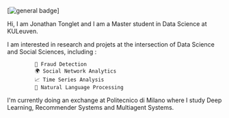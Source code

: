[![general badge](https://img.shields.io/badge/Gmail-D14836?style=for-the-badge&logo=gmail&logoColor=white.svg)]

Hi, I am Jonathan Tonglet and I am a Master student in Data Science at KULeuven. 

I am interested in research and projets at the intersection of Data Science and Social Sciences, 
including : 

             💸 Fraud Detection
             🌍 Social Network Analytics
             📈 Time Series Analysis
             💬 Natural Language Processing
            

I'm currently doing an exchange at Politecnico di Milano where I study Deep Learning, Recommender Systems and Multiagent Systems.


<!---
jtonglet/jtonglet is a ✨ special ✨ repository because its `README.md` (this file) appears on your GitHub profile.
You can click the Preview link to take a look at your changes.
--->
